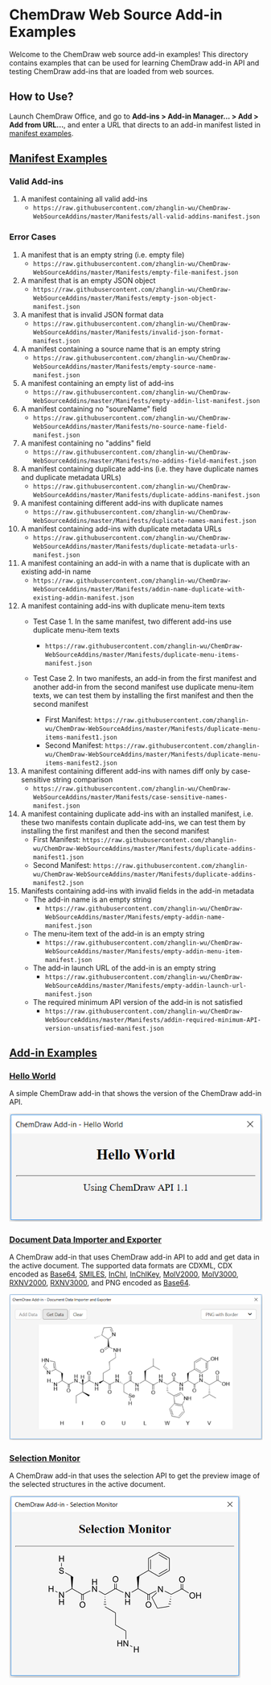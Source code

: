 # ChemDraw Web Source Add-in Examples

Welcome to the ChemDraw web source add-in examples! This directory contains examples that can be used for learning ChemDraw add-in API and testing ChemDraw add-ins that are loaded from web sources.

## How to Use?

Launch ChemDraw Office, and go to **Add-ins > Add-in Manager... > Add > Add from URL...**, and enter a URL that directs to an add-in manifest listed in [manifest examples](https://github.com/zhanglin-wu/ChemDraw-WebSourceAddins/tree/master/Manifests).

## [Manifest Examples](https://github.com/zhanglin-wu/ChemDraw-WebSourceAddins/tree/master/Manifests)

### Valid Add-ins
1. A manifest containing all valid add-ins
    - `https://raw.githubusercontent.com/zhanglin-wu/ChemDraw-WebSourceAddins/master/Manifests/all-valid-addins-manifest.json`

### Error Cases

1. A manifest that is an empty string (i.e. empty file)
    - `https://raw.githubusercontent.com/zhanglin-wu/ChemDraw-WebSourceAddins/master/Manifests/empty-file-manifest.json`
2. A manifest that is an empty JSON object
    - `https://raw.githubusercontent.com/zhanglin-wu/ChemDraw-WebSourceAddins/master/Manifests/empty-json-object-manifest.json`
3. A manifest that is invalid JSON format data
    - `https://raw.githubusercontent.com/zhanglin-wu/ChemDraw-WebSourceAddins/master/Manifests/invalid-json-format-manifest.json`
4. A manifest containing a source name that is an empty string
    - `https://raw.githubusercontent.com/zhanglin-wu/ChemDraw-WebSourceAddins/master/Manifests/empty-source-name-manifest.json`
5. A manifest containing an empty list of add-ins
    - `https://raw.githubusercontent.com/zhanglin-wu/ChemDraw-WebSourceAddins/master/Manifests/empty-addin-list-manifest.json`
6. A manifest containing no "soureName" field
    - `https://raw.githubusercontent.com/zhanglin-wu/ChemDraw-WebSourceAddins/master/Manifests/no-source-name-field-manifest.json`
7. A manifest containing no "addins" field
    - `https://raw.githubusercontent.com/zhanglin-wu/ChemDraw-WebSourceAddins/master/Manifests/no-addins-field-manifest.json`
8. A manifest containing duplicate add-ins (i.e. they have duplicate names and duplicate metadata URLs)
    - `https://raw.githubusercontent.com/zhanglin-wu/ChemDraw-WebSourceAddins/master/Manifests/duplicate-addins-manifest.json`
9. A manifest containing different add-ins with duplicate names
    - `https://raw.githubusercontent.com/zhanglin-wu/ChemDraw-WebSourceAddins/master/Manifests/duplicate-names-manifest.json`
10. A manifest containing add-ins with duplicate metadata URLs
    - `https://raw.githubusercontent.com/zhanglin-wu/ChemDraw-WebSourceAddins/master/Manifests/duplicate-metadata-urls-manifest.json`
11. A manifest containing an add-in with a name that is duplicate with an existing add-in name
    - `https://raw.githubusercontent.com/zhanglin-wu/ChemDraw-WebSourceAddins/master/Manifests/addin-name-duplicate-with-existing-addin-manifest.json`
12. A manifest containing add-ins with duplicate menu-item texts
    - Test Case 1. In the same manifest, two different add-ins use duplicate menu-item texts
        - `https://raw.githubusercontent.com/zhanglin-wu/ChemDraw-WebSourceAddins/master/Manifests/duplicate-menu-items-manifest.json`

    - Test Case 2. In two manifests, an add-in from the first manifest and another add-in from the second manifest use duplicate menu-item texts, we can test them by installing the first manifest and then the second manifest
        - First Manifest: `https://raw.githubusercontent.com/zhanglin-wu/ChemDraw-WebSourceAddins/master/Manifests/duplicate-menu-items-manifest1.json`
        - Second Manifest: `https://raw.githubusercontent.com/zhanglin-wu/ChemDraw-WebSourceAddins/master/Manifests/duplicate-menu-items-manifest2.json`
13. A manifest containing different add-ins with names diff only by case-sensitive string comparison
    - `https://raw.githubusercontent.com/zhanglin-wu/ChemDraw-WebSourceAddins/master/Manifests/case-sensitive-names-manifest.json`
14. A manifest containing duplicate add-ins with an installed manifest, i.e. these two manifests contain duplicate add-ins, we can test them by installing the first manifest and then the second manifest
    - First Manifest: `https://raw.githubusercontent.com/zhanglin-wu/ChemDraw-WebSourceAddins/master/Manifests/duplicate-addins-manifest1.json`
    - Second Manifest: `https://raw.githubusercontent.com/zhanglin-wu/ChemDraw-WebSourceAddins/master/Manifests/duplicate-addins-manifest2.json`
15. Manifests containing add-ins with invalid fields in the add-in metadata
    - The add-in name is an empty string
        - `https://raw.githubusercontent.com/zhanglin-wu/ChemDraw-WebSourceAddins/master/Manifests/empty-addin-name-manifest.json` 
    - The menu-item text of the add-in is an empty string
        - `https://raw.githubusercontent.com/zhanglin-wu/ChemDraw-WebSourceAddins/master/Manifests/empty-addin-menu-item-manifest.json`
    - The add-in launch URL of the add-in is an empty string
        - `https://raw.githubusercontent.com/zhanglin-wu/ChemDraw-WebSourceAddins/master/Manifests/empty-addin-launch-url-manifest.json`
    - The required minimum API version of the add-in is not satisfied
        - `https://raw.githubusercontent.com/zhanglin-wu/ChemDraw-WebSourceAddins/master/Manifests/addin-required-minimum-API-version-unsatisfied-manifest.json`


## [Add-in Examples](https://github.com/zhanglin-wu/ChemDraw-WebSourceAddins/tree/master/Add-ins)

### [Hello World](https://zhanglin-wu.github.io/ChemDraw-WebSourceAddins/Add-ins/Hello%20World/main.html)

A simple ChemDraw add-in that shows the version of the ChemDraw add-in API.

![Hello World](./README-Images/hello-world.png)

### [Document Data Importer and Exporter](https://zhanglin-wu.github.io/ChemDraw-WebSourceAddins/Add-ins/Document%20Data%20Importer%20and%20Exporter/main.html)

A ChemDraw add-in that uses ChemDraw add-in API to add and get data in the active document. The supported data formats are CDXML, CDX encoded as [Base64](https://en.wikipedia.org/wiki/Base64), [SMILES](http://www.daylight.com/dayhtml/doc/theory/theory.smiles.html), [InChI](https://iupac.org/who-we-are/divisions/division-details/inchi/), [InChIKey](https://iupac.org/who-we-are/divisions/division-details/inchi/), [MolV2000](http://accelrys.com/products/collaborative-science/biovia-draw/ctfile-no-fee.html), [MolV3000](http://accelrys.com/products/collaborative-science/biovia-draw/ctfile-no-fee.html), [RXNV2000](http://accelrys.com/products/collaborative-science/biovia-draw/ctfile-no-fee.html), [RXNV3000](http://accelrys.com/products/collaborative-science/biovia-draw/ctfile-no-fee.html), and PNG encoded as [Base64](https://en.wikipedia.org/wiki/Base64).

![Document Data Importer and Exporter](./README-Images/document-data-importer-and-exporter.png)

### [Selection Monitor](https://zhanglin-wu.github.io/ChemDraw-WebSourceAddins/Add-ins/Selection%20Monitor/main.html)

A ChemDraw add-in that uses the selection API to get the preview image of the selected structures in the active document.

![Selection Monitor](./README-Images/selection-monitor.png)